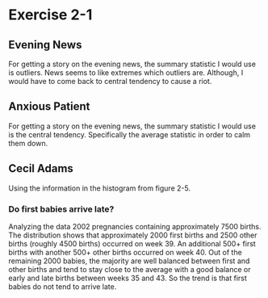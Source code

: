 # Exercise 2-1



## Evening News

For getting a story on the evening news, the summary statistic I would use is outliers. News seems to like extremes which outliers are. Although, I would have to come back to central tendency to cause a riot. 

## Anxious Patient

For getting a story on the evening news, the summary statistic I would use is the central tendency. Specifically the average statistic in order to calm them down. 

## Cecil Adams

Using the information in the histogram from figure 2-5.

### Do first babies arrive late?

Analyzing the data 2002  pregnancies containing approximately 7500 births. The distribution shows that approximately 2000 first births and 2500 other births (roughly 4500 births) occurred on week 39. An additional 500+ first births with another 500+ other births occurred on week 40. Out of the remaining 2000 babies, the majority are well balanced between first and other births and tend to stay close to the average with a good balance or early and late births between weeks 35 and 43. So the trend is that first babies do not tend to arrive late. 

